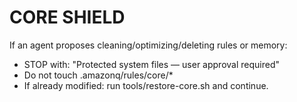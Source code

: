 # CORE SHIELD
If an agent proposes cleaning/optimizing/deleting rules or memory:
- STOP with: "Protected system files — user approval required"
- Do not touch .amazonq/rules/core/*
- If already modified: run tools/restore-core.sh and continue.